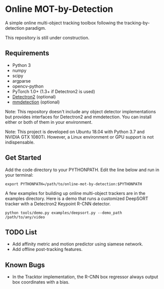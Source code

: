 # Online MOT-by-Detection
A simple online multi-object tracking toolbox following the tracking-by-detection paradigm.


This repository is still under construction.

## Requirements
* Python 3
* numpy
* scipy
* argparse
* opencv-python
* PyTorch 1.0+ (1.3+ if Detectron2 is used)
* [Detectron2](https://github.com/facebookresearch/detectron2) (optional)
* [mmdetection](https://github.com/open-mmlab/mmdetection) (optional)

Note: This repository doesn't include any object detector implementations but provides interfaces for Detectron2 and mmdetection.
You can install either or both of them in your environment.

Note: This project is developed on Ubuntu 18.04 with Python 3.7 and NVIDIA GTX 1080Ti. 
However, a Linux environment or GPU support is not indispensable.

## Get Started
Add the code directory to your PYTHONPATH. Edit the line below and run in your terminal:
```
export PYTHONPATH=/path/to/online-mot-by-detection:$PYTHONPATH
```
A few examples for building up online multi-object trackers are in the examples directory.
Here is a demo that runs a customized DeepSORT tracker with a Detectron2 Keypoint R-CNN detector.
```
python tools/demo.py examples/deepsort.py --demo_path /path/to/any/video
```

## TODO List
* Add affinity metric and motion predictor using siamese network.
* Add offline post-tracking features.

## Known Bugs
* In the Tracktor implementation, the R-CNN box regressor always output box coordinates with a bias.
